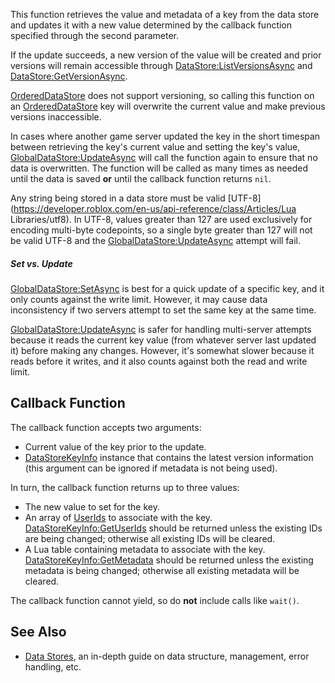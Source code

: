 This function retrieves the value and metadata of a key from the data store and updates it with a new value determined by the callback function specified through the second parameter.

If the update succeeds, a new version of the value will be created and prior versions will remain accessible through [DataStore:ListVersionsAsync](https://developer.roblox.com/en-us/api-reference/function/DataStore/ListVersionsAsync) and [DataStore:GetVersionAsync](https://developer.roblox.com/en-us/api-reference/function/DataStore/GetVersionAsync).

[OrderedDataStore](https://developer.roblox.com/en-us/api-reference/class/OrderedDataStore) does not support versioning, so calling this function on an [OrderedDataStore](https://developer.roblox.com/en-us/api-reference/class/OrderedDataStore) key will overwrite the current value and make previous versions inaccessible.

In cases where another game server updated the key in the short timespan between retrieving the key's current value and setting the key's value, [GlobalDataStore:UpdateAsync](https://developer.roblox.com/en-us/api-reference/function/GlobalDataStore/UpdateAsync) will call the function again to ensure that no data is overwritten. The function will be called as many times as needed until the data is saved **or** until the callback function returns `nil`.

Any string being stored in a data store must be valid [UTF-8](https://developer.roblox.com/en-us/api-reference/class/Articles/Lua Libraries/utf8). In UTF-8, values greater than 127 are used exclusively for encoding multi-byte codepoints, so a single byte greater than 127 will not be valid UTF-8 and the [GlobalDataStore:UpdateAsync](https://developer.roblox.com/en-us/api-reference/function/GlobalDataStore/UpdateAsync) attempt will fail.

##### Set vs. Update

[GlobalDataStore:SetAsync](https://developer.roblox.com/en-us/api-reference/function/GlobalDataStore/SetAsync) is best for a quick update of a specific key, and it only counts against the write limit. However, it may cause data inconsistency if two servers attempt to set the same key at the same time.

[GlobalDataStore:UpdateAsync](https://developer.roblox.com/en-us/api-reference/function/GlobalDataStore/UpdateAsync) is safer for handling multi-server attempts because it reads the current key value (from whatever server last updated it) before making any changes. However, it's somewhat slower because it reads before it writes, and it also counts against both the read and write limit.

Callback Function
-----------------

The callback function accepts two arguments:

*   Current value of the key prior to the update.
*   [DataStoreKeyInfo](https://developer.roblox.com/en-us/api-reference/class/DataStoreKeyInfo) instance that contains the latest version information (this argument can be ignored if metadata is not being used).

In turn, the callback function returns up to three values:

*   The new value to set for the key.
*   An array of [UserIds](https://developer.roblox.com/en-us/api-reference/property/Player/UserId) to associate with the key. [DataStoreKeyInfo:GetUserIds](https://developer.roblox.com/en-us/api-reference/function/DataStoreKeyInfo/GetUserIds) should be returned unless the existing IDs are being changed; otherwise all existing IDs will be cleared.
*   A Lua table containing metadata to associate with the key. [DataStoreKeyInfo:GetMetadata](https://developer.roblox.com/en-us/api-reference/function/DataStoreKeyInfo/GetMetadata) should be returned unless the existing metadata is being changed; otherwise all existing metadata will be cleared.

The callback function cannot yield, so do **not** include calls like `wait()`.

See Also
--------

*   [Data Stores](https://developer.roblox.com/en-us/articles/data-store), an in-depth guide on data structure, management, error handling, etc.